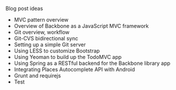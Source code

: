 
Blog post ideas

* MVC pattern overview
* Overview of Backbone as a JavaScript MVC framework
* Git overview, workflow
* Git-CVS bidirectional sync
* Setting up a simple Git server
* Using LESS to customize Bootstrap
* Using Yeoman to build up the TodoMVC app
* Using Spring as a RESTful backend for the Backbone library app
* Integrating Places Autocomplete API with Android
* Grunt and requirejs
* Test
